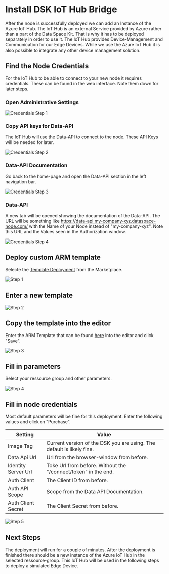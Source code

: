 # Install DSK IoT Hub Bridge

After the node is successfully deployed we can add an Instance of the Azure IoT Hub. The IoT Hub is an external Service provided by Azure rather than a part of the Data Space Kit. That is why it has to be deployed separately in order to use it. The IoT Hub provides Device-Management and Communication for our Edge Devices. While we use the Azure IoT Hub it is also possible to integrate any other device management solution.

## Find the Node Credentials

For the IoT Hub to be able to connect to your new node it requires credentials. These can be found in the web interface. Note them down for later steps. 

### Open Administrative Settings

![Credentials Step 1](img/credentials-0.png)

### Copy API keys for Data-API

The IoT Hub will use the Data-API to connect to the node. These API Keys will be needed for later.

![Credentials Step 2](img/credentials-1.png)

### Data-API Documentation

Go back to the home-page and open the Data-API section in the left navigation bar.

![Credentials Step 3](img/credentials-2.png)

### Data-API

A new tab will be opened showing the documentation of the Data-API. The URL will be something like https://data-api.my-company-xyz.dataspace-node.com/ with the Name of your Node instead of "my-company-xyz". Note this URL and the Values seen in the Authorization window. 

![Credentials Step 4](img/credentials-3.png)

## Deploy custom ARM template

Selecte the [Template Deployment](https://azuremarketplace.microsoft.com/en-us/marketplace/apps/Microsoft.Template?tab=Overview) from the Marketplace.

![Step 1](img/iot-hub-bridge-0.png)

## Enter a new template

![Step 2](img/iot-hub-bridge-1.png)

## Copy the template into the editor

Enter the ARM Template that can be found [here](https://github.com/tributech-solutions/tributech-dsk-docs/blob/master/docs/assets/iot-hub-arm-template/iotHubAndBridgeTemplate.json) into the editor and click "Save".

![Step 3](img/iot-hub-bridge-2.png)

## Fill in parameters

Select your ressource group and other parameters. 

![Step 4](img/iot-hub-bridge-3.png)

## Fill in node credentials

Most default parameters will be fine for this deployment. Enter the following values and click on "Purchase". 

| Setting             | Value                                                                 |
|---------------------|-----------------------------------------------------------------------|
| Image Tag           | Current version of the DSK you are using. The default is likely fine. |
| Data Api Url        | Url from the browser-window from before.                              |
| Identity Server Url | Toke Url from before. Without the "/connect/token" in the end.        |
| Auth Client         | The Client ID from before.                                            |
| Auth API Scope      | Scope from the Data API Documentation.                                |
| Auth Client Secret  | The Client Secret from before.                                        |

![Step 5](img/iot-hub-bridge-4.png)

## Next Steps

The deployment will run for a couple of minutes. After the deployment is finished there should be a new instance of the Azure IoT Hub in the selected ressource-group. This IoT Hub will be used in the following steps to deploy a simulated Edge Device.